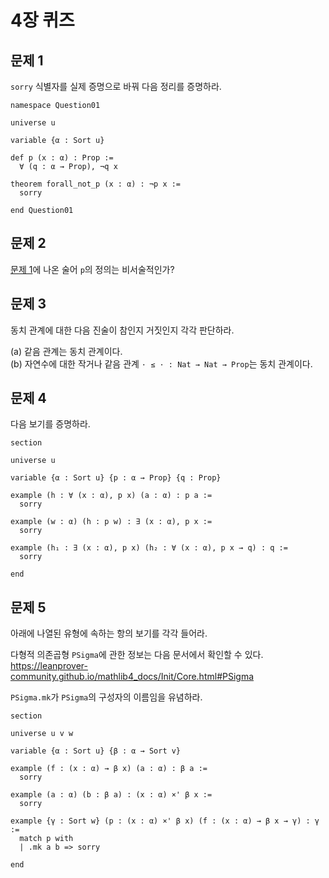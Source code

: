 # 4장 퀴즈

## 문제 1

`sorry` 식별자를 실제 증명으로 바꿔 다음 정리를 증명하라.

```lean
namespace Question01

universe u

variable {α : Sort u}

def p (x : α) : Prop :=
  ∀ (q : α → Prop), ¬q x

theorem forall_not_p (x : α) : ¬p x :=
  sorry

end Question01
```

## 문제 2

[문제 1](#question-1)에 나온 술어 `p`의 정의는
비서술적인가?

## 문제 3

동치 관계에 대한 다음 진술이 참인지 거짓인지 각각 판단하라.

\(a\) 같음 관계는 동치 관계이다. \
\(b\) 자연수에 대한 작거나 같음 관계 `· ≤ · : Nat → Nat → Prop`는 동치 관계이다.

## 문제 4

다음 보기를 증명하라.

```lean
section

universe u

variable {α : Sort u} {p : α → Prop} {q : Prop}

example (h : ∀ (x : α), p x) (a : α) : p a :=
  sorry

example (w : α) (h : p w) : ∃ (x : α), p x :=
  sorry

example (h₁ : ∃ (x : α), p x) (h₂ : ∀ (x : α), p x → q) : q :=
  sorry

end
```

## 문제 5

아래에 나열된 유형에 속하는 항의 보기를 각각 들어라.

다형적 의존곱형 `PSigma`에 관한 정보는 다음 문서에서 확인할 수 있다. <https://leanprover-community.github.io/mathlib4_docs/Init/Core.html#PSigma>

`PSigma.mk`가 `PSigma`의 구성자의 이름임을 유념하라.

```lean
section

universe u v w

variable {α : Sort u} {β : α → Sort v}

example (f : (x : α) → β x) (a : α) : β a :=
  sorry

example (a : α) (b : β a) : (x : α) ×' β x :=
  sorry

example {γ : Sort w} (p : (x : α) ×' β x) (f : (x : α) → β x → γ) : γ :=
  match p with
  | .mk a b => sorry

end
```

